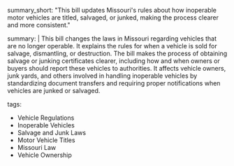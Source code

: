 summary_short: "This bill updates Missouri's rules about how inoperable motor vehicles are titled, salvaged, or junked, making the process clearer and more consistent."

summary: |
  This bill changes the laws in Missouri regarding vehicles that are no longer operable. It explains the rules for when a vehicle is sold for salvage, dismantling, or destruction. The bill makes the process of obtaining salvage or junking certificates clearer, including how and when owners or buyers should report these vehicles to authorities. It affects vehicle owners, junk yards, and others involved in handling inoperable vehicles by standardizing document transfers and requiring proper notifications when vehicles are junked or salvaged.

tags:
  - Vehicle Regulations
  - Inoperable Vehicles
  - Salvage and Junk Laws
  - Motor Vehicle Titles
  - Missouri Law
  - Vehicle Ownership
